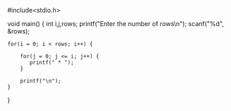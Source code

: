 #include<stdio.h>
 
void main() {
    int i,j,rows;
    printf("Enter the number of rows\n");
    scanf("%d", &rows);
 
    for(i = 0; i < rows; i++) {
       
        for(j = 0; j <= i; j++) {
           printf(" * ");
        }
        
        printf("\n");
    }
}
